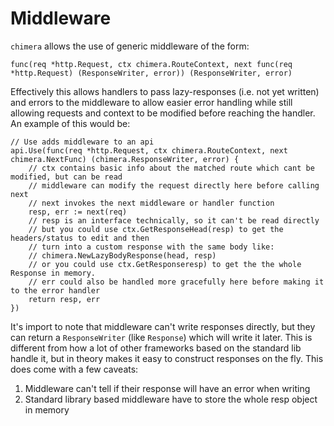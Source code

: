 # Middleware
`chimera` allows the use of generic middleware of the form:
```golang
func(req *http.Request, ctx chimera.RouteContext, next func(req *http.Request) (ResponseWriter, error)) (ResponseWriter, error)
```
Effectively this allows handlers to pass lazy-responses (i.e. not yet written) and errors to the middleware to allow easier error handling while still allowing requests and context to be modified before reaching the handler. An example of this would be:
```golang
// Use adds middleware to an api
api.Use(func(req *http.Request, ctx chimera.RouteContext, next chimera.NextFunc) (chimera.ResponseWriter, error) {
    // ctx contains basic info about the matched route which cant be modified, but can be read
    // middleware can modify the request directly here before calling next
    // next invokes the next middleware or handler function
    resp, err := next(req)
    // resp is an interface technically, so it can't be read directly
    // but you could use ctx.GetResponseHead(resp) to get the headers/status to edit and then 
    // turn into a custom response with the same body like:
    // chimera.NewLazyBodyResponse(head, resp)
    // or you could use ctx.GetResponseresp) to get the the whole Response in memory.
    // err could also be handled more gracefully here before making it to the error handler
    return resp, err
})
```
It's import to note that middleware can't write responses directly, but they can return a `ResponseWriter` (like `Response`) which will write it later. This is different from how a lot of other frameworks based on the standard lib handle it, but in theory makes it easy to construct responses on the fly. This does come with a few caveats:
1. Middleware can't tell if their response will have an error when writing
2. Standard library based middleware have to store the whole resp object in memory
